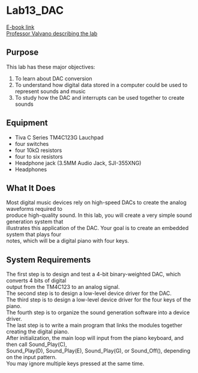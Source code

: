 # Lab13_DAC
[E-book link](http://users.ece.utexas.edu/~valvano/Volume1/E-Book/C13_DACSound.htm) <br/> 
[Professor Valvano describing the lab](https://www.youtube.com/watch?v=o678t86HEGc) <br/> 

## Purpose
This lab has these major objectives:  <br/> 
1. To learn about DAC conversion
2. To understand how digital data stored in a computer could be used to represent sounds and music
3. To study how the DAC  and interrupts can be used together to create sounds

## Equipment
* Tiva C Series TM4C123G Lauchpad
* four switches
* four 10kΩ resistors
* four to six resistors
* Headphone jack (3.5MM Audio Jack, SJI-355XNG)
* Headphones

## What It Does
Most digital music devices rely on high-speed DACs to create the analog waveforms required to <br/> 
produce high-quality sound. In this lab, you will create a very simple sound generation system that <br/> 
illustrates this application of the DAC. Your goal is to create an embedded system that plays four <br/> 
notes, which will be a digital piano with four keys. <br/>

## System Requirements
The first step is to design and test a 4-bit binary-weighted DAC, which converts 4 bits of digital <br/> 
output from the TM4C123 to an analog signal. <br/>
The second step is to design a low-level device driver for the DAC. <br/>
The third step is to design a low-level device driver for the four keys of the piano.<br/>
The fourth step is to organize the sound generation software into a device driver. <br/>
The last step is to write a main program that links the modules together creating the digital piano. <br/>
After initialization, the main loop will input from the piano keyboard, and then call Sound_Play(C), <br/>
Sound_Play(D), Sound_Play(E), Sound_Play(G), or Sound_Off(), depending on the input pattern. <br/>
You may ignore multiple keys pressed at the same time.<br/>

